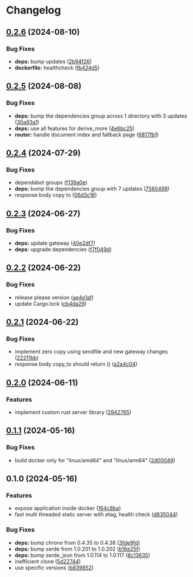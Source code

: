 # Changelog

## [0.2.6](https://github.com/majksa-dev/static-server/compare/v0.2.5...v0.2.6) (2024-08-10)


### Bug Fixes

* **deps:** bump updates ([2b94f26](https://github.com/majksa-dev/static-server/commit/2b94f263a806b1f01fc5b4a3d35da634eddd7a36))
* **dockerfile:** healthcheck ([fb424d5](https://github.com/majksa-dev/static-server/commit/fb424d5765bc656e1e8fed1ecc6fa1346dc01da2))

## [0.2.5](https://github.com/majksa-dev/static-server/compare/v0.2.4...v0.2.5) (2024-08-08)


### Bug Fixes

* **deps:** bump the dependencies group across 1 directory with 3 updates ([30a93a1](https://github.com/majksa-dev/static-server/commit/30a93a1d61109de952eb5e85d54f6a644e2dabcb))
* **deps:** use all features for derive_more ([4e6bc25](https://github.com/majksa-dev/static-server/commit/4e6bc25e446c5eb702e253d50e697e61b32774e5))
* **router:** handle document index and fallback page ([6817fb1](https://github.com/majksa-dev/static-server/commit/6817fb176eb5877d1dab3e6af6e7a182a9271d3b))

## [0.2.4](https://github.com/majksa-dev/static-server/compare/v0.2.3...v0.2.4) (2024-07-29)


### Bug Fixes

* dependabot groups ([f139a0e](https://github.com/majksa-dev/static-server/commit/f139a0e1889a589377ea023b5d634cf86a944fb5))
* **deps:** bump the dependencies group with 7 updates ([7560498](https://github.com/majksa-dev/static-server/commit/7560498f724c6b144de9cf2048661ed6cca5c976))
* response body copy to ([06d3c16](https://github.com/majksa-dev/static-server/commit/06d3c16a5cea689f276f88f07a8bf540e7b931b2))

## [0.2.3](https://github.com/majksa-dev/static-server/compare/v0.2.2...v0.2.3) (2024-06-27)


### Bug Fixes

* **deps:** update gateway ([40e2df7](https://github.com/majksa-dev/static-server/commit/40e2df70b4c4f908f3f36c0e7b3fa8cbef7d27e9))
* **deps:** upgrade dependencies ([f7f049d](https://github.com/majksa-dev/static-server/commit/f7f049dc2dee3013bba0c17f50968a3cae91d966))

## [0.2.2](https://github.com/majksa-dev/static-server/compare/v0.2.1...v0.2.2) (2024-06-22)


### Bug Fixes

* release please version ([ae4e1af](https://github.com/majksa-dev/static-server/commit/ae4e1af8b844b5f3a3bf68e9e7017f15d451855c))
* update Cargo.lock ([cb4da29](https://github.com/majksa-dev/static-server/commit/cb4da292c04d0f43828594347771a3243101d8b8))

## [0.2.1](https://github.com/majksa-dev/static-server/compare/v0.2.0...v0.2.1) (2024-06-22)


### Bug Fixes

* implement zero copy using sendfile and new gateway changes ([22211bb](https://github.com/majksa-dev/static-server/commit/22211bb245681c2fb64c547c764e8e949b0e4658))
* response body copy_to should return () ([a2a4c04](https://github.com/majksa-dev/static-server/commit/a2a4c04ef0a2ffa404d5c1518f08155f3aa4e29b))

## [0.2.0](https://github.com/majksa-dev/static-server/compare/v0.1.1...v0.2.0) (2024-06-11)


### Features

* implement custom rust server library ([2842765](https://github.com/majksa-dev/static-server/commit/284276514a80a2876804738b18e1c6da0d7363c1))

## [0.1.1](https://github.com/majksa-dev/static-server/compare/v0.1.0...v0.1.1) (2024-05-16)


### Bug Fixes

* build docker only for "linux/amd64" and "linux/arm64" ([2d00049](https://github.com/majksa-dev/static-server/commit/2d000496487193a7c41850e1d42816c0ae9f03a1))

## 0.1.0 (2024-05-16)


### Features

* expose application inside docker ([164c8ba](https://github.com/majksa-dev/static-server/commit/164c8baf869af289b3c1705978bb7528e434802b))
* fast multi threaded static server with etag, health check ([d835044](https://github.com/majksa-dev/static-server/commit/d835044cff129b37d6ee13119e60f1a47564afa2))


### Bug Fixes

* **deps:** bump chrono from 0.4.35 to 0.4.38 ([3fde9fd](https://github.com/majksa-dev/static-server/commit/3fde9fde179c4130dd2c5cb4cd0e32f2f385a5eb))
* **deps:** bump serde from 1.0.201 to 1.0.202 ([b16e25f](https://github.com/majksa-dev/static-server/commit/b16e25f6fccf1591d0c57152155639871a217af8))
* **deps:** bump serde_json from 1.0.114 to 1.0.117 ([8c13635](https://github.com/majksa-dev/static-server/commit/8c1363560bdd569f3499198b71588f0935504ae9))
* inefficient clone ([5d22744](https://github.com/majksa-dev/static-server/commit/5d22744d3e1404fb2919b49e0fee12ab31f2b3c9))
* use specific versions ([b839852](https://github.com/majksa-dev/static-server/commit/b839852537fc1ab72649436622565de44f8dc44a))
